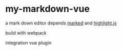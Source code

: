 # my-markdown-vue
a mark down editor depends [marked](https://github.com/markedjs/marked) and [highlight.js](https://github.com/highlightjs/highlight.js/)

build with webpack

integration vue plugin
